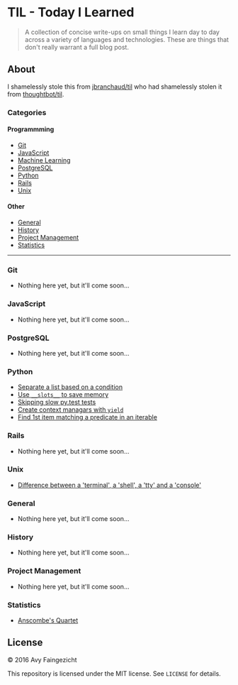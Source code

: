 # TIL - Today I Learned

> A collection of concise write-ups on small things I learn day to day across a
> variety of languages and technologies. These are things that don't really
> warrant a full blog post.

## About

I shamelessly stole this from
[jbranchaud/til](https://github.com/jbranchaud/til) who had shamelessly stolen it from
[thoughtbot/til](https://github.com/thoughtbot/til).

### Categories

#### Programmming
* [Git](#git)
* [JavaScript](#javascript)
* [Machine Learning](#machine-learning)
* [PostgreSQL](#postgresql)
* [Python](#python)
* [Rails](#rails)
* [Unix](#unix)

#### Other
* [General](#general)
* [History](#history)
* [Project Management](#project-management)
* [Statistics](#statistics)


---

### Git
  - Nothing here yet, but it'll come soon...

### JavaScript
  - Nothing here yet, but it'll come soon...

### PostgreSQL
  - Nothing here yet, but it'll come soon...

### Python
  - [Separate a list based on a condition](python/separate_list_by_condition.md)
  - [Use `__slots__` to save memory](python/use_slots_to_save_memory.md)
  - [Skipping slow py.test tests](python/mark_pytests_as_slow.md)
  - [Create context managars with `yield`](python/context_managers_with_yield.md)
  - [Find 1st item matching a predicate in an iterable](python/find_the_first_match_in_iterable.md)

### Rails
  - Nothing here yet, but it'll come soon...

### Unix
  - [Difference between a 'terminal', a 'shell', a 'tty' and a 'console'](unix/term_differences.md)

### General
  - Nothing here yet, but it'll come soon...

### History
  - Nothing here yet, but it'll come soon...

### Project Management
  - Nothing here yet, but it'll come soon...

### Statistics
  - [Anscombe's Quartet](statistics/anscombes-quartet.md)


## License

&copy; 2016 Avy Faingezicht

This repository is licensed under the MIT license. See `LICENSE` for details.
